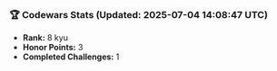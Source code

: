 ### 🏆 Codewars Stats (Updated: 2025-07-04 14:08:47 UTC)

- **Rank:** 8 kyu
- **Honor Points:** 3
- **Completed Challenges:** 1
